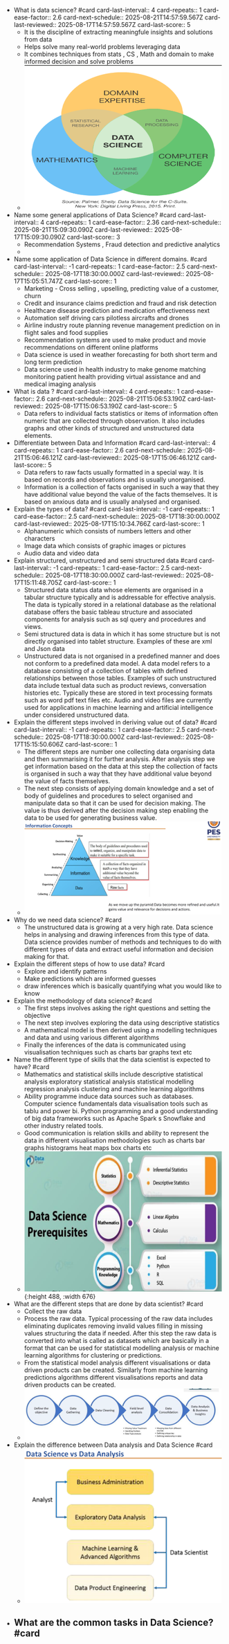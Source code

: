 - What is data science? #card
  card-last-interval:: 4
  card-repeats:: 1
  card-ease-factor:: 2.6
  card-next-schedule:: 2025-08-21T14:57:59.567Z
  card-last-reviewed:: 2025-08-17T14:57:59.567Z
  card-last-score:: 5
	- It is the discipline of extracting meaningfule insights and solutions from data
	- Helps solve many real-world problems leveraging data
	- It combines techniques from stats , CS , Math and domain to make informed decision and solve problems
	- ![image.png](../assets/image_1755441519218_0.png)
- Name some general applications of Data Science? #card
  card-last-interval:: 4
  card-repeats:: 1
  card-ease-factor:: 2.36
  card-next-schedule:: 2025-08-21T15:09:30.090Z
  card-last-reviewed:: 2025-08-17T15:09:30.090Z
  card-last-score:: 3
	- Recommendation Systems , Fraud detection and predictive analytics
	-
- Name some application of Data Science in different domains. #card
  card-last-interval:: -1
  card-repeats:: 1
  card-ease-factor:: 2.5
  card-next-schedule:: 2025-08-17T18:30:00.000Z
  card-last-reviewed:: 2025-08-17T15:05:51.747Z
  card-last-score:: 1
	- Marketing - Cross selling , upselling, predicting value of a customer, churn
	- Credit and insurance claims prediction and fraud and risk detection
	- Healthcare disease prediction and medication effectiveness next
	- Automation self driving cars pilotless aircrafts and drones
	- Airline industry route planning revenue management prediction on in flight sales and food supplies
	- Recommendation systems are used to make product and movie recommendations on different online platforms
	- Data science is used in weather forecasting for both short term and long term prediction
	- Data science used in health industry to make genome matching monitoring patient health providing virtual assistance and and medical imaging analysis
- What is data ? #card
  card-last-interval:: 4
  card-repeats:: 1
  card-ease-factor:: 2.6
  card-next-schedule:: 2025-08-21T15:06:53.190Z
  card-last-reviewed:: 2025-08-17T15:06:53.190Z
  card-last-score:: 5
	- Data refers to individual facts statistics or items of information often numeric that are collected through observation. It also includes graphs and other kinds of structured and unstructured data elements.
- Differentiate between Data and Information #card
  card-last-interval:: 4
  card-repeats:: 1
  card-ease-factor:: 2.6
  card-next-schedule:: 2025-08-21T15:06:46.121Z
  card-last-reviewed:: 2025-08-17T15:06:46.121Z
  card-last-score:: 5
	- Data refers to raw facts usually formatted in a special way. It is based on records and observations and is usually unorganised.
	- Information is a collection of facts organised in such a way that they have additional value beyond the value of the facts themselves. It is based on anxious data and is usually analysed and organised.
- Explain the types of data? #card
  card-last-interval:: -1
  card-repeats:: 1
  card-ease-factor:: 2.5
  card-next-schedule:: 2025-08-17T18:30:00.000Z
  card-last-reviewed:: 2025-08-17T15:10:34.766Z
  card-last-score:: 1
	- Alphanumeric which consists of numbers letters and other characters
	- Image data which consists of graphic images or pictures
	- Audio data and video data
- Explain structured, unstructured and semi structured data #card
  card-last-interval:: -1
  card-repeats:: 1
  card-ease-factor:: 2.5
  card-next-schedule:: 2025-08-17T18:30:00.000Z
  card-last-reviewed:: 2025-08-17T15:11:48.705Z
  card-last-score:: 1
	- Structured data status data whose elements are organised in a tabular structure typically and is addressable for effective analysis. The data is typically stored in a relational database as the relational database offers the basic tableau structure and associated components for analysis such as sql query and procedures and views.
	- Semi structured data is data in which it has some structure but is not directly organised into tablet structure. Examples of these are xml and Json data
	- Unstructured data is not organised in a predefined manner and does not conform to a predefined data model. A data model refers to a database consisting of a collection of tables with defined relationships between those tables. Examples of such unstructured data include textual data such as product reviews, conversation histories etc. Typically these are stored in text processing formats such as word pdf text files etc. Audio and video files are currently used for applications in machine learning and artificial intelligence under considered unstructured data.
- Explain the different steps involved in deriving value out of data? #card
  card-last-interval:: -1
  card-repeats:: 1
  card-ease-factor:: 2.5
  card-next-schedule:: 2025-08-17T18:30:00.000Z
  card-last-reviewed:: 2025-08-17T15:15:50.606Z
  card-last-score:: 1
	- The different steps are number one collecting data organising data and then summarising it for further analysis. After analysis step we get information based on the data at this step the collection of facts is organised in such a way that they have additional value beyond the value of facts themselves.
	- The next step consists of applying domain knowledge and a set of body of guidelines and procedures to select organised and manipulate data so that it can be used for decision making. The value is thus derived after the decision making step enabling the data to be used for generating business value.
	- ![image.png](../assets/image_1755442664838_0.png)
- Why do we need data science? #card
	- The unstructured data is growing at a very high rate. Data science helps in analysing and drawing inferences from this type of data. Data science provides number of methods and techniques to do with different types of data and extract useful information and decision making for that.
- Explain the different steps of how to use data? #card
	- Explore and identify patterns
	- Make predictions which are informed guesses
	- draw inferences which is basically quantifying what you would like to know
- Explain the methodology of data science? #card
	- The first steps involves asking the right questions and setting the objective
	- The next step involves exploring the data using descriptive statistics
	- A mathematical model is then derived using a modelling techniques and data and using various different algorithms
	- Finally the inferences of the data is communicated using visualisation techniques such as charts bar graphs text etc
- Name the different type of skills that the data scientist is expected to have? #card
	- Mathematics and statistical skills include descriptive statistical analysis exploratory statistical analysis statistical modelling regression analysis clustering and machine learning algorithms
	- Ability programme induce data sources such as databases. Computer science fundamentals data visualisation tools such as tablu and power bi. Python programming and a good understanding of big data frameworks such as Apache Spark s Snowflake and other industry related tools.
	- Good communication is relation skills and ability to represent the data in different visualisation methodologies such as charts bar graphs histograms heat maps box charts etc
	- ![image.png](../assets/image_1755445530987_0.png){:height 488, :width 676}
- What are the different steps that are done by data scientist? #card
	- Collect the raw data
	- Process the raw data. Typical processing of the raw data includes eliminating duplicates removing invalid values filling in missing values structuring the data if needed. After this step the raw data is converted into what is called as datasets which are basically in a format that can be used for statistical modelling analysis or machine learning algorithms for clustering or predictions.
	- From the statistical model analysis different visualisations or data driven products can be created. Similarly from machine learning predictions algorithms different visualisations reports and data driven products can be created.
	- ![image.png](../assets/image_1755445484566_0.png)
- Explain the difference between Data analysis and Data Science #card
	- ![image.png](../assets/image_1755445597305_0.png)
- What are the common tasks in Data Science? #card
	-